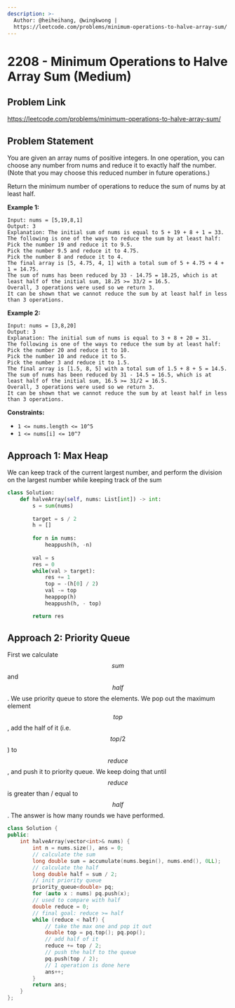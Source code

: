 ```yaml
---
description: >-
  Author: @heiheihang, @wingkwong |
  https://leetcode.com/problems/minimum-operations-to-halve-array-sum/
---
```


# 2208 -  Minimum Operations to Halve Array Sum (Medium)

## Problem Link

https://leetcode.com/problems/minimum-operations-to-halve-array-sum/

## Problem Statement

You are given an array nums of positive integers. In one operation, you can choose any number from nums and reduce it to exactly half the number. (Note that you may choose this reduced number in future operations.)

Return the minimum number of operations to reduce the sum of nums by at least half.

**Example 1:**

```
Input: nums = [5,19,8,1]
Output: 3
Explanation: The initial sum of nums is equal to 5 + 19 + 8 + 1 = 33.
The following is one of the ways to reduce the sum by at least half:
Pick the number 19 and reduce it to 9.5.
Pick the number 9.5 and reduce it to 4.75.
Pick the number 8 and reduce it to 4.
The final array is [5, 4.75, 4, 1] with a total sum of 5 + 4.75 + 4 + 1 = 14.75. 
The sum of nums has been reduced by 33 - 14.75 = 18.25, which is at least half of the initial sum, 18.25 >= 33/2 = 16.5.
Overall, 3 operations were used so we return 3.
It can be shown that we cannot reduce the sum by at least half in less than 3 operations.
```

**Example 2:**

```
Input: nums = [3,8,20]
Output: 3
Explanation: The initial sum of nums is equal to 3 + 8 + 20 = 31.
The following is one of the ways to reduce the sum by at least half:
Pick the number 20 and reduce it to 10.
Pick the number 10 and reduce it to 5.
Pick the number 3 and reduce it to 1.5.
The final array is [1.5, 8, 5] with a total sum of 1.5 + 8 + 5 = 14.5. 
The sum of nums has been reduced by 31 - 14.5 = 16.5, which is at least half of the initial sum, 16.5 >= 31/2 = 16.5.
Overall, 3 operations were used so we return 3.
It can be shown that we cannot reduce the sum by at least half in less than 3 operations.
```

**Constraints:**
* `1 <= nums.length <= 10^5`
* `1 <= nums[i] <= 10^7`

## Approach 1: Max Heap

We can keep track of the current largest number, and perform the division on the largest number while keeping track of the sum

<SolutionAuthor name="@heiheihang"/>

```py
class Solution:
    def halveArray(self, nums: List[int]) -> int:
        s = sum(nums)
        
        target = s / 2
        h = []
        
        for n in nums:
            heappush(h, -n)
            
        val = s
        res = 0
        while(val > target):
            res += 1
            top = -(h[0] / 2)
            val -= top
            heappop(h)
            heappush(h, - top)

        return res
```


## Approach 2: Priority Queue

First we calculate $$sum$$ and $$half$$. We use priority queue to store the elements. We pop out the maximum element $$top$$, add the half of it (i.e. $$top / 2$$) to $$reduce$$, and push it to priority queue. We keep doing that until $$reduce$$ is greater than / equal to $$half$$. The answer is how many rounds we have performed.

<SolutionAuthor name="@wingkwong"/>

```cpp
class Solution {
public:
    int halveArray(vector<int>& nums) {
        int n = nums.size(), ans = 0;
        // calculate the sum
        long double sum = accumulate(nums.begin(), nums.end(), 0LL);
        // calculate the half
        long double half = sum / 2;
        // init priority queue
        priority_queue<double> pq;
        for (auto x : nums) pq.push(x);
        // used to compare with half
        double reduce = 0;
        // final goal: reduce >= half
        while (reduce < half) {
            // take the max one and pop it out
            double top = pq.top(); pq.pop();
            // add half of it
            reduce += top / 2;
            // push the half to the queue
            pq.push(top / 2);
            // 1 operation is done here
            ans++;
        }
        return ans;
    }
};
```
